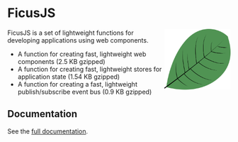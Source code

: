 # FicusJS

<img src="img/ficusjs.svg" alt="FicusJS" width="150" align="right">

FicusJS is a set of lightweight functions for developing applications using web components.

- A function for creating fast, lightweight web components (2.5 KB gzipped)
- A function for creating fast, lightweight stores for application state (1.54 KB gzipped)
- A function for creating a fast, lightweight publish/subscribe event bus (0.9 KB gzipped)

## Documentation

See the [full documentation](https://docs.ficusjs.org).
